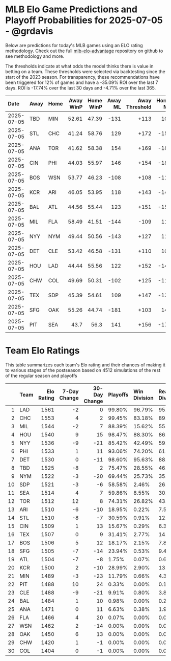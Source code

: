 # MLB Elo Game Predictions and Playoff Probabilities for 2025-07-05 - @grdavis
Below are predictions for today's MLB games using an ELO rating methodology. Check out the full [mlb-elo-advantage](https://github.com/grdavis/mlb-elo-advantage) repository on github to see methodology and more.

The thresholds indicate at what odds the model thinks there is value in betting on a team. These thresholds were selected via backtesting since the start of the 2023 season. For transparency, these recommendations have been triggered for 12% of games and have a -35.09% ROI over the last 7 days. ROI is -17.74% over the last 30 days and -4.71% over the last 365.

| Date       | Away   | Home   |   Away WinP |   Home WinP |   Away ML |   Away Threshold |   Home ML |   Home Threshold |
|:-----------|:-------|:-------|------------:|------------:|----------:|-----------------:|----------:|-----------------:|
| 2025-07-05 | TBD    | MIN    |       52.61 |       47.39 |      -131 |             +113 |       107 |             +136 |
| 2025-07-05 | STL    | CHC    |       41.24 |       58.76 |       129 |             +172 |      -157 |             -110 |
| 2025-07-05 | ANA    | TOR    |       41.62 |       58.38 |       154 |             +169 |      -189 |             -109 |
| 2025-07-05 | CIN    | PHI    |       44.03 |       55.97 |       146 |             +154 |      -180 |             +100 |
| 2025-07-05 | BOS    | WSN    |       53.77 |       46.23 |      -108 |             +108 |      -113 |             +142 |
| 2025-07-05 | KCR    | ARI    |       46.05 |       53.95 |       118 |             +143 |      -144 |             +108 |
| 2025-07-05 | BAL    | ATL    |       44.56 |       55.44 |       123 |             +151 |      -150 |             +102 |
| 2025-07-05 | MIL    | FLA    |       58.49 |       41.51 |      -144 |             -109 |       119 |             +170 |
| 2025-07-05 | NYY    | NYM    |       49.44 |       50.56 |      -143 |             +127 |       118 |             +122 |
| 2025-07-05 | DET    | CLE    |       53.42 |       46.58 |      -131 |             +110 |       107 |             +140 |
| 2025-07-05 | HOU    | LAD    |       44.44 |       55.56 |       122 |             +152 |      -148 |             +102 |
| 2025-07-05 | CHW    | COL    |       49.69 |       50.31 |      -102 |             +125 |      -119 |             +123 |
| 2025-07-05 | TEX    | SDP    |       45.39 |       54.61 |       109 |             +147 |      -133 |             +105 |
| 2025-07-05 | SFG    | OAK    |       55.26 |       44.74 |      -181 |             +103 |       148 |             +150 |
| 2025-07-05 | PIT    | SEA    |       43.7  |       56.3  |       141 |             +156 |      -172 |             -101 |

# Team Elo Ratings
This table summarizes each team's Elo rating and their chances of making it to various stages of the postseason based on 4512 simulations of the rest of the regular season and playoffs

|    | Team   |   Elo Rating |   7-Day Change |   30-Day Change | Playoffs   | Win Division   | Reach Div. Rd.   | Reach CS   | Reach WS   | Win WS   |
|---:|:-------|-------------:|---------------:|----------------:|:-----------|:---------------|:-----------------|:-----------|:-----------|:---------|
|  1 | LAD    |         1561 |             -2 |               0 | 99.80%     | 96.79%         | 95.52%           | 59.40%     | 34.53%     | 22.21%   |
|  2 | CHC    |         1553 |              4 |               2 | 99.45%     | 83.18%         | 89.25%           | 52.39%     | 27.50%     | 16.67%   |
|  3 | MIL    |         1544 |             -2 |               7 | 88.39%     | 15.62%         | 55.87%           | 25.64%     | 12.37%     | 7.34%    |
|  4 | HOU    |         1540 |              9 |              15 | 98.47%     | 88.30%         | 86.61%           | 50.49%     | 27.99%     | 12.92%   |
|  5 | NYY    |         1536 |             -9 |             -21 | 85.42%     | 42.49%         | 59.15%           | 30.96%     | 16.71%     | 7.27%    |
|  6 | PHI    |         1533 |              1 |              11 | 93.06%     | 74.20%         | 61.28%           | 27.42%     | 12.06%     | 6.21%    |
|  7 | DET    |         1530 |              0 |             -11 | 98.60%     | 95.63%         | 88.54%           | 48.18%     | 24.16%     | 10.13%   |
|  8 | TBD    |         1525 |             -8 |               2 | 75.47%     | 28.55%         | 46.39%           | 21.59%     | 10.62%     | 4.17%    |
|  9 | NYM    |         1522 |             -3 |             -20 | 69.44%     | 25.73%         | 35.46%           | 13.10%     | 5.39%      | 2.39%    |
| 10 | SDP    |         1521 |             -3 |              -6 | 58.58%     | 2.46%          | 26.20%           | 9.91%      | 3.97%      | 1.99%    |
| 11 | SEA    |         1514 |              4 |               7 | 59.86%     | 8.55%          | 30.23%           | 12.74%     | 5.70%      | 2.22%    |
| 12 | TOR    |         1512 |             12 |               8 | 74.31%     | 26.82%         | 43.24%           | 19.15%     | 8.11%      | 2.70%    |
| 13 | ARI    |         1510 |             -6 |             -10 | 18.95%     | 0.22%          | 7.51%            | 2.57%      | 0.69%      | 0.31%    |
| 14 | STL    |         1510 |             -8 |              -7 | 30.59%     | 0.91%          | 12.43%           | 4.10%      | 1.44%      | 0.60%    |
| 15 | CIN    |         1509 |              1 |              13 | 15.67%     | 0.29%          | 6.32%            | 2.24%      | 0.82%      | 0.29%    |
| 16 | TEX    |         1507 |              0 |               9 | 31.41%     | 2.77%          | 14.61%           | 5.61%      | 2.39%      | 0.78%    |
| 17 | BOS    |         1506 |              5 |              12 | 18.17%     | 2.15%          | 7.80%            | 2.84%      | 1.11%      | 0.38%    |
| 18 | SFG    |         1505 |             -7 |             -14 | 23.94%     | 0.53%          | 9.40%            | 3.06%      | 1.22%      | 0.44%    |
| 19 | ATL    |         1504 |             -7 |              -8 | 1.75%      | 0.07%          | 0.60%            | 0.09%      | 0.00%      | 0.00%    |
| 20 | KCR    |         1500 |              2 |             -10 | 28.99%     | 2.90%          | 13.12%           | 5.08%      | 2.04%      | 0.69%    |
| 21 | MIN    |         1489 |             -3 |             -23 | 11.79%     | 0.66%          | 4.32%            | 1.46%      | 0.47%      | 0.07%    |
| 22 | PIT    |         1488 |             10 |              24 | 0.33%      | 0.00%          | 0.13%            | 0.07%      | 0.02%      | 0.00%    |
| 23 | CLE    |         1488 |             -9 |             -21 | 9.91%      | 0.80%          | 3.81%            | 1.31%      | 0.55%      | 0.20%    |
| 24 | BAL    |         1484 |              1 |              10 | 0.98%      | 0.00%          | 0.22%            | 0.09%      | 0.02%      | 0.02%    |
| 25 | ANA    |         1471 |              0 |              11 | 6.63%      | 0.38%          | 1.95%            | 0.51%      | 0.13%      | 0.02%    |
| 26 | FLA    |         1466 |              4 |              20 | 0.07%      | 0.00%          | 0.02%            | 0.02%      | 0.00%      | 0.00%    |
| 27 | WSN    |         1462 |              2 |             -14 | 0.00%      | 0.00%          | 0.00%            | 0.00%      | 0.00%      | 0.00%    |
| 28 | OAK    |         1450 |              6 |              13 | 0.00%      | 0.00%          | 0.00%            | 0.00%      | 0.00%      | 0.00%    |
| 29 | CHW    |         1420 |              1 |              -1 | 0.00%      | 0.00%          | 0.00%            | 0.00%      | 0.00%      | 0.00%    |
| 30 | COL    |         1404 |              0 |              -1 | 0.00%      | 0.00%          | 0.00%            | 0.00%      | 0.00%      | 0.00%    |